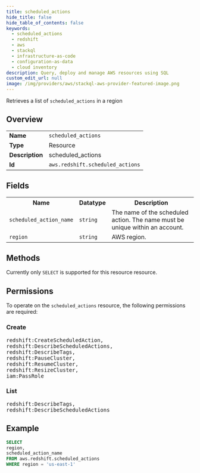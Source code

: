 ```yaml
---
title: scheduled_actions
hide_title: false
hide_table_of_contents: false
keywords:
  - scheduled_actions
  - redshift
  - aws
  - stackql
  - infrastructure-as-code
  - configuration-as-data
  - cloud inventory
description: Query, deploy and manage AWS resources using SQL
custom_edit_url: null
image: /img/providers/aws/stackql-aws-provider-featured-image.png
---
```

Retrieves a list of <code>scheduled_actions</code> in a region

## Overview
<table><tbody>
<tr><td><b>Name</b></td><td><code>scheduled_actions</code></td></tr>
<tr><td><b>Type</b></td><td>Resource</td></tr>
<tr><td><b>Description</b></td><td>scheduled_actions</td></tr>
<tr><td><b>Id</b></td><td><code>aws.redshift.scheduled_actions</code></td></tr>
</tbody></table>

## Fields
<table><tbody>
<tr><th>Name</th><th>Datatype</th><th>Description</th></tr>
<tr><td><code>scheduled_action_name</code></td><td><code>string</code></td><td>The name of the scheduled action. The name must be unique within an account.</td></tr>
<tr><td><code>region</code></td><td><code>string</code></td><td>AWS region.</td></tr>

</tbody></table>

## Methods
Currently only <code>SELECT</code> is supported for this resource resource.

## Permissions

To operate on the <code>scheduled_actions</code> resource, the following permissions are required:

### Create
<pre>
redshift:CreateScheduledAction,
redshift:DescribeScheduledActions,
redshift:DescribeTags,
redshift:PauseCluster,
redshift:ResumeCluster,
redshift:ResizeCluster,
iam:PassRole</pre>

### List
<pre>
redshift:DescribeTags,
redshift:DescribeScheduledActions</pre>


## Example
```sql
SELECT
region,
scheduled_action_name
FROM aws.redshift.scheduled_actions
WHERE region = 'us-east-1'
```
